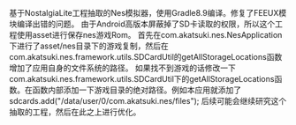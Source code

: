 基于NostalgiaLite工程抽取的Nes模拟器，使用Gradle8.9编译。修复了FEEUX模块编译出错的问题。
由于Android高版本屏蔽掉了SD卡读取的权限，所以这个工程使用asset进行保存nes游戏Rom。
首先在com.akatsuki.nes.NesApplication下进行了asset/nes目录下的游戏复制，然后在com.akatsuki.nes.framework.utils.SDCardUtil的getAllStorageLocations函数增加了应用自身的文件系统的路径。
如果找不到游戏的话修改一下com.akatsuki.nes.framework.utils.SDCardUtil下的getAllStorageLocations函数。在函数内部添加一下游戏目录的绝对路径。例如本应用就添加了sdcards.add("/data/user/0/com.akatsuki.nes/files");
后续可能会继续研究这个抽取的工程，然后在此之上进行优化。
